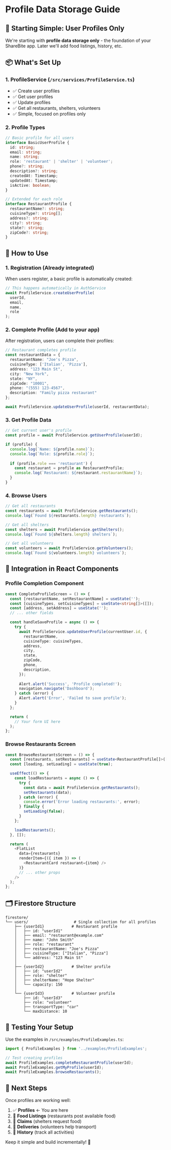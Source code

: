 # Profile Data Storage Guide

## 🎯 Starting Simple: User Profiles Only

We're starting with **profile data storage only** - the foundation of your ShareBite app. Later we'll add food listings, history, etc.

## 📦 What's Set Up

### 1. **ProfileService** (`/src/services/ProfileService.ts`)
- ✅ Create user profiles
- ✅ Get user profiles
- ✅ Update profiles
- ✅ Get all restaurants, shelters, volunteers
- ✅ Simple, focused on profiles only

### 2. **Profile Types**
```typescript
// Basic profile for all users
interface BasicUserProfile {
  id: string;
  email: string;
  name: string;
  role: 'restaurant' | 'shelter' | 'volunteer';
  phone?: string;
  description?: string;
  createdAt: Timestamp;
  updatedAt: Timestamp;
  isActive: boolean;
}

// Extended for each role
interface RestaurantProfile {
  restaurantName?: string;
  cuisineType?: string[];
  address?: string;
  city?: string;
  state?: string;
  zipCode?: string;
}
```

## 🚀 How to Use

### 1. **Registration** (Already integrated)
When users register, a basic profile is automatically created:

```typescript
// This happens automatically in AuthService
await ProfileService.createUserProfile(
  userId,
  email,
  name,
  role
);
```

### 2. **Complete Profile** (Add to your app)
After registration, users can complete their profiles:

```typescript
// Restaurant completes profile
const restaurantData = {
  restaurantName: "Joe's Pizza",
  cuisineType: ['Italian', 'Pizza'],
  address: "123 Main St",
  city: "New York",
  state: "NY",
  zipCode: "10001",
  phone: "(555) 123-4567",
  description: "Family pizza restaurant"
};

await ProfileService.updateUserProfile(userId, restaurantData);
```

### 3. **Get Profile Data**
```typescript
// Get current user's profile
const profile = await ProfileService.getUserProfile(userId);

if (profile) {
  console.log(`Name: ${profile.name}`);
  console.log(`Role: ${profile.role}`);
  
  if (profile.role === 'restaurant') {
    const restaurant = profile as RestaurantProfile;
    console.log(`Restaurant: ${restaurant.restaurantName}`);
  }
}
```

### 4. **Browse Users**
```typescript
// Get all restaurants
const restaurants = await ProfileService.getRestaurants();
console.log(`Found ${restaurants.length} restaurants`);

// Get all shelters  
const shelters = await ProfileService.getShelters();
console.log(`Found ${shelters.length} shelters`);

// Get all volunteers
const volunteers = await ProfileService.getVolunteers();
console.log(`Found ${volunteers.length} volunteers`);
```

## 📱 Integration in React Components

### Profile Completion Component
```typescript
const CompleteProfileScreen = () => {
  const [restaurantName, setRestaurantName] = useState('');
  const [cuisineTypes, setCuisineTypes] = useState<string[]>([]);
  const [address, setAddress] = useState('');
  // ... other fields

  const handleSaveProfile = async () => {
    try {
      await ProfileService.updateUserProfile(currentUser.id, {
        restaurantName,
        cuisineType: cuisineTypes,
        address,
        city,
        state,
        zipCode,
        phone,
        description,
      });
      
      Alert.alert('Success', 'Profile completed!');
      navigation.navigate('Dashboard');
    } catch (error) {
      Alert.alert('Error', 'Failed to save profile');
    }
  };

  return (
    // Your form UI here
  );
};
```

### Browse Restaurants Screen
```typescript
const BrowseRestaurantsScreen = () => {
  const [restaurants, setRestaurants] = useState<RestaurantProfile[]>([]);
  const [loading, setLoading] = useState(true);

  useEffect(() => {
    const loadRestaurants = async () => {
      try {
        const data = await ProfileService.getRestaurants();
        setRestaurants(data);
      } catch (error) {
        console.error('Error loading restaurants:', error);
      } finally {
        setLoading(false);
      }
    };

    loadRestaurants();
  }, []);

  return (
    <FlatList
      data={restaurants}
      renderItem={({ item }) => (
        <RestaurantCard restaurant={item} />
      )}
      // ... other props
    />
  );
};
```

## 🗂️ Firestore Structure

```
firestore/
└── users/                    # Single collection for all profiles
    ├── {userId1}            # Restaurant profile
    │   ├── id: "userId1"
    │   ├── email: "restaurant@example.com"
    │   ├── name: "John Smith"
    │   ├── role: "restaurant"
    │   ├── restaurantName: "Joe's Pizza"
    │   ├── cuisineType: ["Italian", "Pizza"]
    │   └── address: "123 Main St"
    │
    ├── {userId2}            # Shelter profile  
    │   ├── id: "userId2"
    │   ├── role: "shelter"
    │   ├── shelterName: "Hope Shelter"
    │   └── capacity: 150
    │
    └── {userId3}            # Volunteer profile
        ├── id: "userId3"
        ├── role: "volunteer"
        ├── transportType: "car"
        └── maxDistance: 10
```

## 🔧 Testing Your Setup

Use the examples in `/src/examples/ProfileExamples.ts`:

```typescript
import { ProfileExamples } from '../examples/ProfileExamples';

// Test creating profiles
await ProfileExamples.completeRestaurantProfile(userId);
await ProfileExamples.getMyProfile(userId);
await ProfileExamples.browseRestaurants();
```

## 🎯 Next Steps

Once profiles are working well:

1. ✅ **Profiles** ← You are here
2. 🔄 **Food Listings** (restaurants post available food)
3. 🔄 **Claims** (shelters request food)
4. 🔄 **Deliveries** (volunteers help transport)
5. 🔄 **History** (track all activities)

Keep it simple and build incrementally! 🚀

